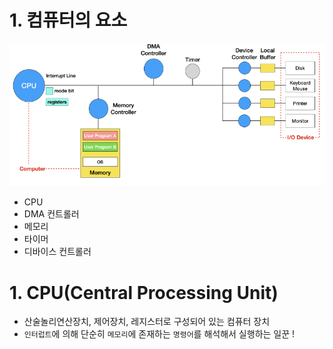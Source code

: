 # 1. 컴퓨터의 요소

![img](../../img/os2.png)

- CPU
- DMA 컨트롤러
- 메모리
- 타이머
- 디바이스 컨트롤러

# 1. CPU(Central Processing Unit)

- 산술놀리연산장치, 제어장치, 레지스터로 구성되어 있는 컴퓨터 장치
- `인터럽트`에 의해 단순히 `메모리`에 존재하는 `명령어`를 해석해서 실행하는 일꾼 !

